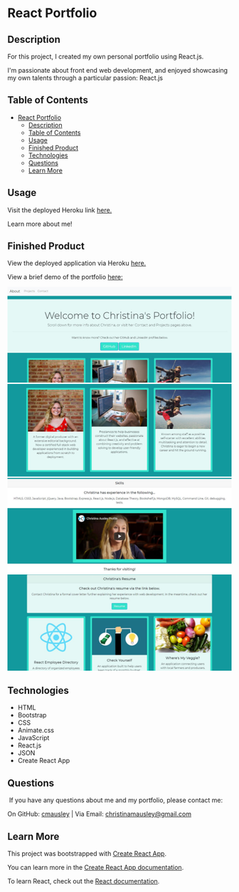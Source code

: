 # React Portfolio

## Description

For this project, I created my own personal portfolio using React.js.

I'm passionate about front end web development, and enjoyed showcasing my own talents through a particular passion: React.js

## Table of Contents
- [React Portfolio](#react-portfolio)
  - [Description](#description)
  - [Table of Contents](#table-of-contents)
  - [Usage](#usage)
  - [Finished Product](#finished-product)
  - [Technologies](#technologies)
  - [Questions](#questions)
  - [Learn More](#learn-more)

## Usage
Visit the deployed Heroku link [here.](https://react-directory-ausley.herokuapp.com/)

Learn more about me!

## Finished Product
View the deployed application via Heroku [here.](https://ausley-resume.herokuapp.com/)

View a brief demo of the portfolio [here:](https://youtu.be/oRSzFiCByxU)

![Example](./assets/portfolio1.JPG)
![Example](./assets/portfolio2.JPG)
![Example](./assets/portfolio3.JPG)
![Example](./assets/portfolio4.JPG)

## Technologies
* HTML
* Bootstrap
* CSS
* Animate.css
* JavaScript
* React.js
* JSON
* Create React App

## Questions
​
If you have any questions about me and my portfolio, please contact me:

On GitHub: [cmausley](https://github.com/cmausley) | Via Email: christinamausley@gmail.com

## Learn More

This project was bootstrapped with [Create React App](https://github.com/facebook/create-react-app).

You can learn more in the [Create React App documentation](https://facebook.github.io/create-react-app/docs/getting-started).

To learn React, check out the [React documentation](https://reactjs.org/).